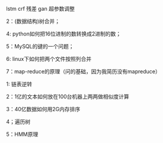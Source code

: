 lstm crf
残差
gan
超参数调整


2：(数据结构)树合并；

4: python如何把16位进制的数转换成2进制的数；

5：MySQL的键的一个问题；

6: linux下如何把两个文件按照列合并

7：map-reduce的原理（问的基础，因为我简历没有mapreduce）


1: 链表逆转

2：1亿的文本如何放在100台机器上两两做相似度计算

3：40亿数据如何用2G内存排序

4；遍历树

5：HMM原理